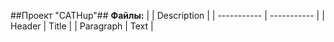 ##Проект "CATHup"##
**Файлы:**
|  | Description |
| ----------- | ----------- |
| Header | Title |
| Paragraph | Text |

